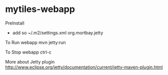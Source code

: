 # mytiles-webapp

PreInstall
 - add so ~/.m2/settings.xml
    <pluginGroups>
        <pluginGroup>org.mortbay.jetty</pluginGroup>
    </pluginGroups>

To Run webapp
    mvn jetty:run

To Stop webapp 
    ctrl-c

More about Jetty plugin
http://www.eclipse.org/jetty/documentation/current/jetty-maven-plugin.html